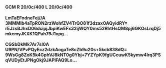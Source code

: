 #### GCM R 20/0c/400 L 20/0c/400
**LmTaEFndneFej//A**<br/>**3MMMlb4aTpRON2rzWohfZV4TrQO81f3dzaxOAQyidRY=**<br/>**rEJzsBJhxD06dcipjJbpiKwEFx32ijWQY0ms52RhtHsQM8pj6GKOsLrqDj5mkcmyJKXK1QPah79J1xpg...**<br/><br/>
**CGSbDkMk7Ar7sl0A**<br/>**U9PN/VPvPQyEcz2dzkAogaTe8cZb9u20s+5kcb838dQ=**<br/>**9WsGg8ZoK5k4GphVJ8kNT0g0Ybj+7YZYpK9fgUCcuwK5kymw4Irq3PSqVUDyEtJPNgOkj9JAPlFAQ9Lo...**